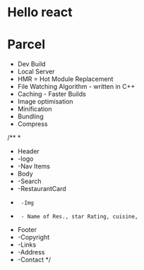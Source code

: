 # Hello react



# Parcel 
- Dev Build
- Local Server
- HMR = Hot Module Replacement
- File Watching Algorithm - written in C++
- Caching - Faster Builds
- Image optimisation 
- Minification
- Bundling 
- Compress


/**
 *
 * Header
 *  -logo
 *  -Nav Items
 * Body
 *  -Search
 *  -RestaurantCard
 *      -Img
 *      - Name of Res., star Rating, cuisine,
 * Footer
 *  -Copyright
 *  -Links
 *  -Address
 *  -Contact
 */
